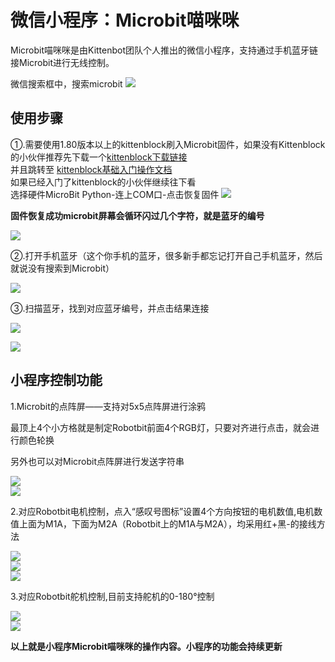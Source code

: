 # 微信小程序：Microbit喵咪咪


Microbit喵咪咪是由Kittenbot团队个人推出的微信小程序，支持通过手机蓝牙链接Microbit进行无线控制。

微信搜索框中，搜索microbit
![](./wechat/01.png) 

## 使用步骤

①.需要使用1.80版本以上的kittenblock刷入Microbit固件，如果没有Kittenblock的小伙伴推荐先下载一个[kittenblock下载链接](http://www.kittenbot.cn/#/software)  
并且跳转至 [kittenblock基础入门操作文档](http://learn.kittenbot.cn/zh_CN/latest/kittenblock/index.html)  
如果已经入门了kittenblock的小伙伴继续往下看  
选择硬件MicroBit Python-连上COM口-点击恢复固件 
![](./wechat/刷固件.png)  

**固件恢复成功microbit屏幕会循环闪过几个字符，就是蓝牙的编号**  

![](./wechat/固件.gif) 

②.打开手机蓝牙（这个你手机的蓝牙，很多新手都忘记打开自己手机蓝牙，然后就说没有搜索到Microbit）  
 
![](./wechat/步骤1.png) 

③.扫描蓝牙，找到对应蓝牙编号，并点击结果连接  

![](./wechat/步骤2.png)  

![](./wechat/步骤3.png)

## 小程序控制功能

1.Microbit的点阵屏——支持对5x5点阵屏进行涂鸦

最顶上4个小方格就是制定Robotbit前面4个RGB灯，只要对齐进行点击，就会进行颜色轮换

另外也可以对Microbit点阵屏进行发送字符串

![](./wechat/基本操作.png)  
![](./wechat/小程序microbit.png)

2.对应Robotbit电机控制，点入“感叹号图标”设置4个方向按钮的电机数值,电机数值上面为M1A，下面为M2A（Robotbit上的M1A与M2A），均采用红+黑-的接线方法

![](./wechat/基本操作2.png)  
![](./wechat/控制电机.png)  
![](./wechat/小程序电机.png)
 
3.对应Robotbit舵机控制,目前支持舵机的0-180°控制   

![](./wechat/控制舵机.png)   
![](./wechat/小程序舵机.png)    

**以上就是小程序Microbit喵咪咪的操作内容。小程序的功能会持续更新**




